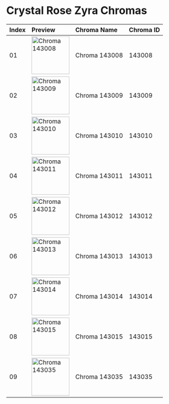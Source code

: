 # Crystal Rose Zyra Chromas

| Index | Preview | Chroma Name | Chroma ID |
|:---|:---|:---|:---|
| 01 | <img src='https://raw.communitydragon.org/latest/plugins/rcp-be-lol-game-data/global/default/v1/champion-chroma-images/143/143008.png' alt='Chroma 143008' width='100'> | Chroma 143008 | 143008 |
| 02 | <img src='https://raw.communitydragon.org/latest/plugins/rcp-be-lol-game-data/global/default/v1/champion-chroma-images/143/143009.png' alt='Chroma 143009' width='100'> | Chroma 143009 | 143009 |
| 03 | <img src='https://raw.communitydragon.org/latest/plugins/rcp-be-lol-game-data/global/default/v1/champion-chroma-images/143/143010.png' alt='Chroma 143010' width='100'> | Chroma 143010 | 143010 |
| 04 | <img src='https://raw.communitydragon.org/latest/plugins/rcp-be-lol-game-data/global/default/v1/champion-chroma-images/143/143011.png' alt='Chroma 143011' width='100'> | Chroma 143011 | 143011 |
| 05 | <img src='https://raw.communitydragon.org/latest/plugins/rcp-be-lol-game-data/global/default/v1/champion-chroma-images/143/143012.png' alt='Chroma 143012' width='100'> | Chroma 143012 | 143012 |
| 06 | <img src='https://raw.communitydragon.org/latest/plugins/rcp-be-lol-game-data/global/default/v1/champion-chroma-images/143/143013.png' alt='Chroma 143013' width='100'> | Chroma 143013 | 143013 |
| 07 | <img src='https://raw.communitydragon.org/latest/plugins/rcp-be-lol-game-data/global/default/v1/champion-chroma-images/143/143014.png' alt='Chroma 143014' width='100'> | Chroma 143014 | 143014 |
| 08 | <img src='https://raw.communitydragon.org/latest/plugins/rcp-be-lol-game-data/global/default/v1/champion-chroma-images/143/143015.png' alt='Chroma 143015' width='100'> | Chroma 143015 | 143015 |
| 09 | <img src='https://raw.communitydragon.org/latest/plugins/rcp-be-lol-game-data/global/default/v1/champion-chroma-images/143/143035.png' alt='Chroma 143035' width='100'> | Chroma 143035 | 143035 |
